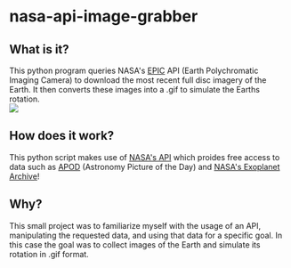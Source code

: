 # nasa-api-image-grabber
## What is it?
This python program queries NASA's [EPIC](https://epic.gsfc.nasa.gov/) API (Earth Polychromatic Imaging Camera) to download the most recent full disc imagery of the Earth. It then converts these images into a .gif to simulate the Earths rotation.
<br>
![](https://github.com/TaylorRamsay/nasa-api-image-grabber/blob/master/earth_gif.gif)


## How does it work?
This python script makes use of [NASA's API](https://api.nasa.gov/) which proides free access to data such as [APOD](https://apod.nasa.gov/apod/) (Astronomy Picture of the Day) and [NASA's Exoplanet Archive](https://exoplanetarchive.ipac.caltech.edu/index.html)!

## Why?
This small project was to familiarize myself with the usage of an API, manipulating the requested data, and using that data for a specific goal. In this case the goal was to collect images of the Earth and simulate its rotation in .gif format.